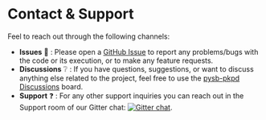 # Contact & Support

Feel to reach out through the following channels:

 * **Issues** :bug: : Please open a [GitHub Issue](https://github.com/blakeaw/pysb-pkpd/issues) to
report any problems/bugs with the code or its execution, or to make any feature requests.
 * **Discussions** :grey_question: : If you have questions, suggestions, or want to discuss anything else related to the project, feel free to use the [pysb-pkpd Discussions](https://github.com/blakeaw/pysb-pkpd/discussions) board.
* **Support** :question: : For any other support inquiries you can reach out in the Support room of our Gitter chat: [![Gitter chat](https://badges.gitter.im/blakeaw/pysb-pkpd.png)](https://app.gitter.im/#/room/#pysb-pkpd:gitter.im).





